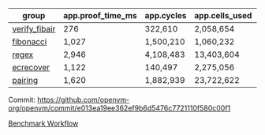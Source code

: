| group | app.proof_time_ms | app.cycles | app.cells_used | leaf.proof_time_ms | leaf.cycles | leaf.cells_used |
| -- | -- | -- | -- | -- | -- | -- |
| [verify_fibair](https://github.com/openvm-org/openvm/blob/benchmark-results/benchmarks/verify_fibair-e013ea19ee362ef9b6d5476c7721110f580c00f1.md) | 276 |  322,610 |  2,058,654 |- | - | - |
| [fibonacci](https://github.com/openvm-org/openvm/blob/benchmark-results/benchmarks/fibonacci-e013ea19ee362ef9b6d5476c7721110f580c00f1.md) | 1,027 |  1,500,210 |  1,060,232 | 1,060 |  1,248,050 |  6,727,266 |
| [regex](https://github.com/openvm-org/openvm/blob/benchmark-results/benchmarks/regex-e013ea19ee362ef9b6d5476c7721110f580c00f1.md) | 2,946 |  4,108,483 |  13,403,604 | 4,114 |  3,326,527 |  29,597,698 |
| [ecrecover](https://github.com/openvm-org/openvm/blob/benchmark-results/benchmarks/ecrecover-e013ea19ee362ef9b6d5476c7721110f580c00f1.md) | 1,122 |  140,497 |  2,275,056 | 4,076 |  2,934,905 |  29,404,728 |
| [pairing](https://github.com/openvm-org/openvm/blob/benchmark-results/benchmarks/pairing-e013ea19ee362ef9b6d5476c7721110f580c00f1.md) | 1,620 |  1,882,939 |  23,722,622 | 1,730 |  2,010,460 |  16,451,316 |


Commit: https://github.com/openvm-org/openvm/commit/e013ea19ee362ef9b6d5476c7721110f580c00f1

[Benchmark Workflow](https://github.com/openvm-org/openvm/actions/runs/17248985562)
